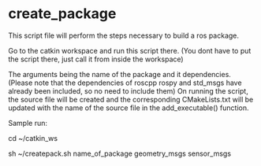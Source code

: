 # create_package

This script file will perform the steps necessary to build a ros package. 

Go to the catkin workspace and run this script there. (You dont have to put the script there, just call it from inside the workspace)

The arguments being the name of the package and it dependencies. (Please note that the dependencies of roscpp rospy and std_msgs have already been included, so no need to include them)
On running the script, the source file will be created and the corresponding CMakeLists.txt will be updated with the name of the source file in the add_executable() function. 

Sample run: 

cd ~/catkin_ws

sh ~/createpack.sh name_of_package geometry_msgs sensor_msgs
